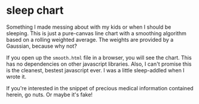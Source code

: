 # sleep chart

Something I made messing about with my kids or when I should be sleeping. This is just
a pure-canvas line chart with a smoothing algorithm based on a rolling weighted average.
The weights are provided by a Gaussian, because why not?

If you open up the `smooth.html` file in a browser, you will see the chart. This has no
dependencies on other javascript libraries. Also, I can't promise this is the cleanest,
bestest javascript ever. I was a little sleep-addled when I wrote it.

If you're interested in the snippet of precious medical information contained herein, go
nuts. Or maybe it's fake!